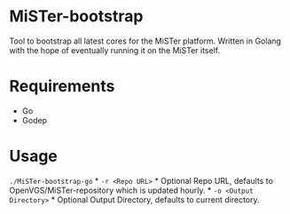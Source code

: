 # MiSTer-bootstrap

Tool to bootstrap all latest cores for the MiSTer platform. Written in Golang with the hope of eventually running it on the MiSTer itself.

# Requirements

* Go
* Godep

# Usage

`./MiSTer-bootstrap-go`
	* `-r <Repo URL>`
		* Optional Repo URL, defaults to OpenVGS/MiSTer-repository which is updated hourly.
	* `-o <Output Directory>`
		* Optional Output Directory, defaults to current directory.
